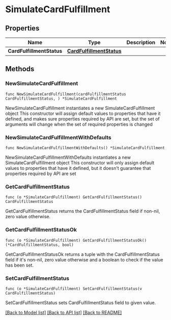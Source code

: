 # SimulateCardFulfillment

## Properties

Name | Type | Description | Notes
------------ | ------------- | ------------- | -------------
**CardFulfillmentStatus** | [**CardFulfillmentStatus**](CardFulfillmentStatus.md) |  | 

## Methods

### NewSimulateCardFulfillment

`func NewSimulateCardFulfillment(cardFulfillmentStatus CardFulfillmentStatus, ) *SimulateCardFulfillment`

NewSimulateCardFulfillment instantiates a new SimulateCardFulfillment object
This constructor will assign default values to properties that have it defined,
and makes sure properties required by API are set, but the set of arguments
will change when the set of required properties is changed

### NewSimulateCardFulfillmentWithDefaults

`func NewSimulateCardFulfillmentWithDefaults() *SimulateCardFulfillment`

NewSimulateCardFulfillmentWithDefaults instantiates a new SimulateCardFulfillment object
This constructor will only assign default values to properties that have it defined,
but it doesn't guarantee that properties required by API are set

### GetCardFulfillmentStatus

`func (o *SimulateCardFulfillment) GetCardFulfillmentStatus() CardFulfillmentStatus`

GetCardFulfillmentStatus returns the CardFulfillmentStatus field if non-nil, zero value otherwise.

### GetCardFulfillmentStatusOk

`func (o *SimulateCardFulfillment) GetCardFulfillmentStatusOk() (*CardFulfillmentStatus, bool)`

GetCardFulfillmentStatusOk returns a tuple with the CardFulfillmentStatus field if it's non-nil, zero value otherwise
and a boolean to check if the value has been set.

### SetCardFulfillmentStatus

`func (o *SimulateCardFulfillment) SetCardFulfillmentStatus(v CardFulfillmentStatus)`

SetCardFulfillmentStatus sets CardFulfillmentStatus field to given value.



[[Back to Model list]](../README.md#documentation-for-models) [[Back to API list]](../README.md#documentation-for-api-endpoints) [[Back to README]](../README.md)


